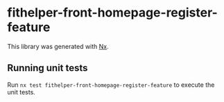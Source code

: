 # fithelper-front-homepage-register-feature

This library was generated with [Nx](https://nx.dev).

## Running unit tests

Run `nx test fithelper-front-homepage-register-feature` to execute the unit tests.

